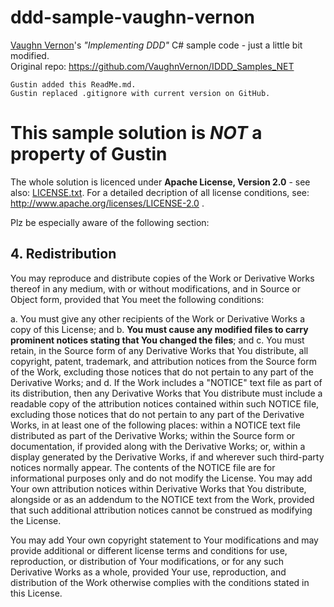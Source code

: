 # ddd-sample-vaughn-vernon
[Vaughn Vernon](https://github.com/VaughnVernon)'s *"Implementing DDD"* C# sample code - just a little bit modified. <br />
Original repo: https://github.com/VaughnVernon/IDDD_Samples_NET
```
Gustin added this ReadMe.md.
Gustin replaced .gitignore with current version on GitHub.
```
# This sample solution is *NOT* a property of Gustin
The whole solution is licenced under **Apache License, Version 2.0** - see also: [LICENSE.txt](LICENSE.txt).
For a detailed decription of all license conditions, see: http://www.apache.org/licenses/LICENSE-2.0 .

Plz be especially aware of the following section:

## 4. Redistribution
You may reproduce and distribute copies of the Work or Derivative Works thereof in any medium, with or without modifications, and in Source or Object form, provided that You meet the following conditions:

 a. You must give any other recipients of the Work or Derivative Works a copy of this License; and
 b. **You must cause any modified files to carry prominent notices stating that You changed the files**; and
 c. You must retain, in the Source form of any Derivative Works that You distribute, all copyright, patent, trademark, and attribution notices from the Source form of the Work, excluding those notices that do not pertain to any part of the Derivative Works; and
 d. If the Work includes a "NOTICE" text file as part of its distribution, then any Derivative Works that You distribute must include a readable copy of the attribution notices contained within such NOTICE file, excluding those notices that do not pertain to any part of the Derivative Works, in at least one of the following places: within a NOTICE text file distributed as part of the Derivative Works; within the Source form or documentation, if provided along with the Derivative Works; or, within a display generated by the Derivative Works, if and wherever such third-party notices normally appear. The contents of the NOTICE file are for informational purposes only and do not modify the License. You may add Your own attribution notices within Derivative Works that You distribute, alongside or as an addendum to the NOTICE text from the Work, provided that such additional attribution notices cannot be construed as modifying the License. 

You may add Your own copyright statement to Your modifications and may provide additional or different license terms and conditions for use, reproduction, or distribution of Your modifications, or for any such Derivative Works as a whole, provided Your use, reproduction, and distribution of the Work otherwise complies with the conditions stated in this License.

